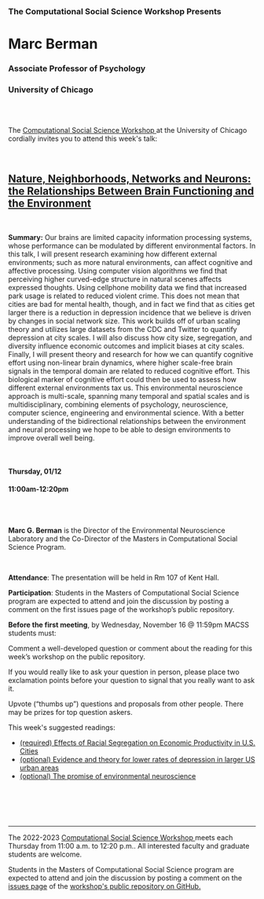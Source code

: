 <br>

<h3 class=pfblock-header> The Computational Social Science Workshop Presents </h3>

<h1 class=pfblock-header3> Marc Berman</h1>
<h3 class=pfblock-header3> Associate Professor of Psychology </h3>
<h3 class=pfblock-header3> University of Chicago </h3>

<br><br>

<p class=pfblock-header3>The <a href="https://macss.uchicago.edu/content/computation-workshop"> Computational Social Science Workshop </a> at the University of Chicago cordially invites you to attend this week's talk:</p>

<br>

<div class=pfblock-header3>
<h2 class=pfblock-header>
  <a href=https://github.com/uchicago-computation-workshop/Winter2023/blob/main/01_12_Berman/Stier_etal_Segregation_Prod_arxiv_2022.pdf> Nature, Neighborhoods, Networks and Neurons: the Relationships Between Brain Functioning and the Environment </a>
</h2>

<br>
</div>

<p class=footertext2>

**Summary:** Our brains are limited capacity information processing systems, whose performance can be modulated by different environmental factors.  In this talk, I will present research examining how different external environments; such as more natural environments, can affect cognitive and affective processing. Using computer vision algorithms we find that perceiving higher curved-edge structure in natural scenes affects expressed thoughts. Using cellphone mobility data we find that increased park usage is related to reduced violent crime.  This does not mean that cities are bad for mental health, though, and in fact we find that as cities get larger there is a reduction in depression incidence that we believe is driven by changes in social network size. This work builds off of urban scaling theory and utilizes large datasets from the CDC and Twitter to quantify depression at city scales.  I will also discuss how city size, segregation, and diversity influence economic outcomes and implicit biases at city scales. Finally, I will present theory and research for how we can quantify cognitive effort using non-linear brain dynamics, where higher scale-free brain signals in the temporal domain are related to reduced cognitive effort. This biological marker of cognitive effort could then be used to assess how different external environments tax us.  This environmental neuroscience approach is multi-scale, spanning many temporal and spatial scales and is multidisciplinary, combining elements of psychology, neuroscience, computer science, engineering and environmental science.  With a better understanding of the bidirectional relationships between the environment and neural processing we hope to be able to design environments to improve overall well being.

</p>

<br>

<h4 class=pfblock-header3> Thursday, 01/12 </h4>
<h4 class=pfblock-header3> 11:00am-12:20pm </h4>

<br><br>

<p class=footertext2>

**Marc G. Berman** is the Director of the Environmental Neuroscience Laboratory and the Co-Director of the Masters in Computational Social Science Program.
</p>

<br>

<p class=footertext2>

**Attendance**: The presentation will be held in Rm 107 of Kent Hall.

**Participation**: Students in the Masters of Computational Social Science program are expected to attend and join the discussion by posting a comment on the first issues page of the workshop’s public repository.

**Before the first meeting**, by Wednesday, November 16 @ 11:59pm MACSS students must:

Comment a well-developed question or comment about the reading for this week’s workshop on the public repository.

If you would really like to ask your question in person, please place two exclamation points before your question to signal that you really want to ask it.

Upvote (“thumbs up”) questions and proposals from other people. There may be prizes for top question askers.
</p>

This week's suggested readings:

- [(required) Effects of Racial Segregation on Economic Productivity in U.S. Cities](https://github.com/uchicago-computation-workshop/Winter2023/blob/main/01_12_Berman/Stier_etal_Segregation_Prod_arxiv_2022.pdf)
- [(optional) Evidence and theory for lower rates of depression in larger US urban areas](https://github.com/uchicago-computation-workshop/Winter2023/blob/main/01_12_Berman/Stier_etal_PNAS_2021.pdf)
- [(optional) The promise of environmental neuroscience](https://github.com/uchicago-computation-workshop/Winter2023/blob/main/01_12_Berman/Berman_et_al-2019-Nature_Human_Behaviour.pdf)
<br>

<br><br>

---

<p class=footertext> The 2022-2023 <a href="https://macss.uchicago.edu/content/computation-workshop"> Computational Social Science Workshop </a> meets each Thursday from 11:00 a.m. to 12:20 p.m.. All interested faculty and graduate students are welcome.</p>

<p class=footertext>Students in the Masters of Computational Social Science program are expected to attend and join the discussion by posting a comment on the <a href=https://github.com/uchicago-computation-workshop/Winter2023/issues/1>issues page</a> of the <a href=https://github.com/uchicago-computation-workshop/Fall2022>workshop's public repository on GitHub.</a></p>
